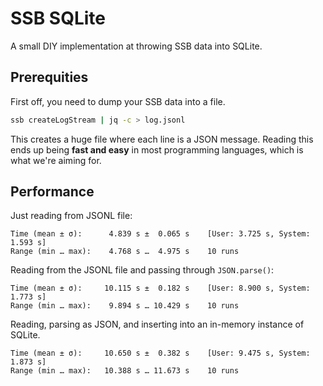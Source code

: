 # SSB SQLite

A small DIY implementation at throwing SSB data into SQLite.

## Prerequities

First off, you need to dump your SSB data into a file.

```sh
ssb createLogStream | jq -c > log.jsonl
```

This creates a huge file where each line is a JSON message. Reading this ends
up being **fast and easy** in most programming languages, which is what we're
aiming for.

## Performance

Just reading from JSONL file:

```
Time (mean ± σ):      4.839 s ±  0.065 s    [User: 3.725 s, System: 1.593 s]
Range (min … max):    4.768 s …  4.975 s    10 runs
```

Reading from the JSONL file and passing through `JSON.parse()`:

```
Time (mean ± σ):     10.115 s ±  0.182 s    [User: 8.900 s, System: 1.773 s]
Range (min … max):    9.894 s … 10.429 s    10 runs
```

Reading, parsing as JSON, and inserting into an in-memory instance of SQLite.

```
Time (mean ± σ):     10.650 s ±  0.382 s    [User: 9.475 s, System: 1.873 s]
Range (min … max):   10.388 s … 11.673 s    10 runs
```
